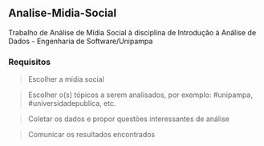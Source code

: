 ## Analise-Midia-Social

Trabalho de Análise de Mídia Social à disciplina de Introdução à Análise de Dados - Engenharia de Software/Unipampa

### Requisitos

> Escolher a mídia social

> Escolher o(s) tópicos a serem analisados, por exemplo: #unipampa, #universidadepublica, etc.

> Coletar os dados e propor questões interessantes de análise

> Comunicar os resultados encontrados
